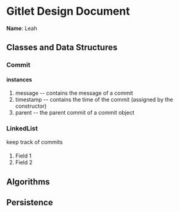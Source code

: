 # Gitlet Design Document

**Name**: Leah 

## Classes and Data Structures

### Commit 

#### instances 

1. message -- contains the message of a commit 
2. timestamp -- contains the time of the commit (assigned by the constructor)
3. parent -- the parent commit of a commit object 



### LinkedList 

keep track of commits 
#### 

1. Field 1
2. Field 2


## Algorithms

## Persistence

